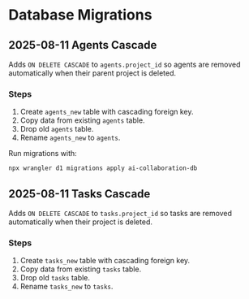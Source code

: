 # Database Migrations

## 2025-08-11 Agents Cascade

Adds `ON DELETE CASCADE` to `agents.project_id` so agents are removed automatically when their parent project is deleted.

### Steps
1. Create `agents_new` table with cascading foreign key.
2. Copy data from existing `agents` table.
3. Drop old `agents` table.
4. Rename `agents_new` to `agents`.

Run migrations with:
```bash
npx wrangler d1 migrations apply ai-collaboration-db
```

## 2025-08-11 Tasks Cascade

Adds `ON DELETE CASCADE` to `tasks.project_id` so tasks are removed automatically when their project is deleted.

### Steps
1. Create `tasks_new` table with cascading foreign key.
2. Copy data from existing `tasks` table.
3. Drop old `tasks` table.
4. Rename `tasks_new` to `tasks`.
